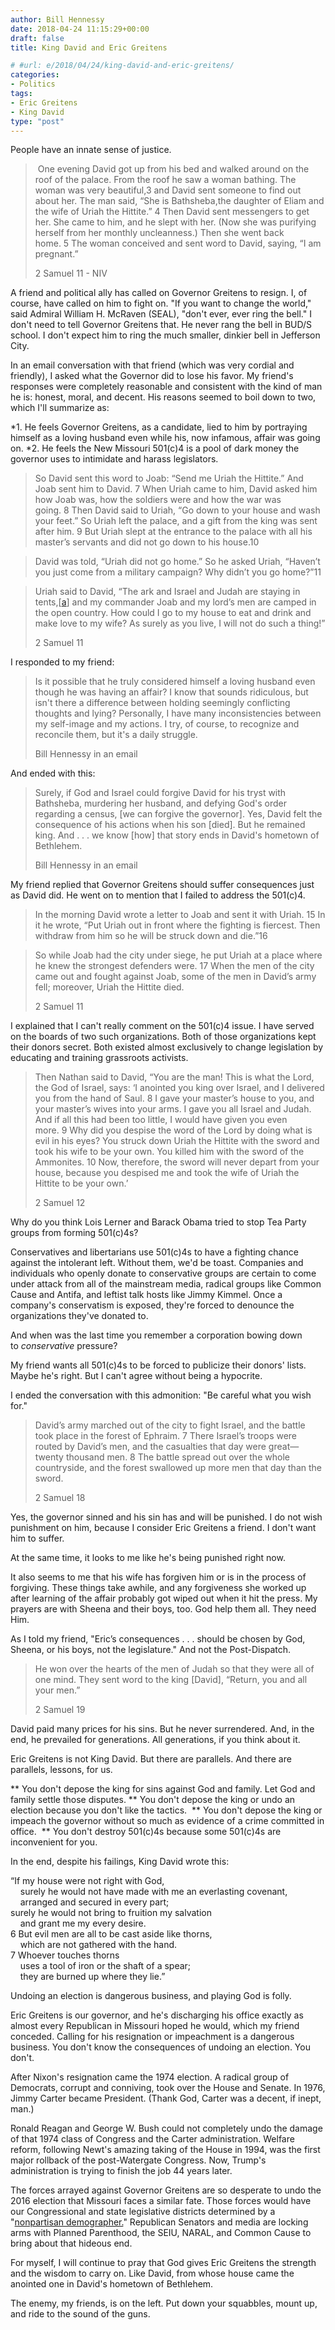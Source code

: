 ```yaml
---
author: Bill Hennessy
date: 2018-04-24 11:15:29+00:00
draft: false
title: King David and Eric Greitens

# #url: e/2018/04/24/king-david-and-eric-greitens/
categories:
- Politics
tags:
- Eric Greitens
- King David
type: "post"
---
```





People have an innate sense of justice. 







> 
    
> 
>  One evening David got up from his bed and walked around on the roof of the palace. From the roof he saw a woman bathing. The woman was very beautiful,3 and David sent someone to find out about her. The man said, “She is Bathsheba,the daughter of Eliam and the wife of Uriah the Hittite.” 4 Then David sent messengers to get her. She came to him, and he slept with her. (Now she was purifying herself from her monthly uncleanness.) Then she went back home. 5 The woman conceived and sent word to David, saying, “I am pregnant.”
> 
> 2 Samuel 11 - NIV







A friend and political ally
    has called on Governor Greitens to resign. I, of course, have called on him to fight on. "If you want to change the world," said Admiral William H. McRaven (SEAL), "don't ever, ever ring the bell." I don't need to tell Governor Greitens that. He never rang the bell in BUD/S school. I don't expect him to ring the much smaller, dinkier bell in Jefferson City.







In an email conversation with that friend (which was very cordial and friendly), I asked what the Governor did to lose his favor. My friend's responses were completely reasonable and consistent with the kind of man he is: honest, moral, and decent. His reasons seemed to boil down to two, which I'll summarize as:








*1. He feels Governor Greitens, as a candidate, lied to him by portraying himself as a loving husband even while his, now infamous, affair was going on.
*2. He feels the New Missouri 501(c)4 is a pool of dark money the governor uses to intimidate and harass legislators.






> 
    
> 
> So David sent this word to Joab: “Send me Uriah the Hittite.” And Joab sent him to David. 7 When Uriah came to him, David asked him how Joab was, how the soldiers were and how the war was going. 8 Then David said to Uriah, “Go down to your house and wash your feet.” So Uriah left the palace, and a gift from the king was sent after him. 9 But Uriah slept at the entrance to the palace with all his master’s servants and did not go down to his house.10 
> 
> 
    
> 
> David was told, “Uriah did not go home.” So he asked Uriah, “Haven’t you just come from a military campaign? Why didn’t you go home?”11 
> 
> 
    
> 
> ﻿Uriah said to David, “The ark and Israel and Judah are staying in tents,[[a](https://www.biblegateway.com/passage/?search=2+Samuel+11&version=NIV#fen-NIV-8271a)] and my commander Joab and my lord’s men are camped in the open country. How could I go to my house to eat and drink and make love to my wife? As surely as you live, I will not do such a thing!”
> 
> 2 Samuel 11  








I responded to my friend: 







> 
    
> 
> Is it possible that he truly considered himself a loving husband even though he was having an affair? I know that sounds ridiculous, but isn't there a difference between holding seemingly conflicting thoughts and lying? Personally, I have many inconsistencies between my self-image and my actions. I try, of course, to recognize and reconcile them, but it's a daily struggle.
> 
> Bill Hennessy in an email







And ended with this: 







> 
    
> 
> Surely, if God and Israel could forgive David for his tryst with Bathsheba, murdering her husband, and defying God's order regarding a census, [we can forgive the governor]. Yes, David felt the consequence of his actions when his son [died]. But he remained king. And . . . we know [how] that story ends in David's hometown of Bethlehem. 
> 
> Bill Hennessy in an email







My friend replied that Governor Greitens should suffer consequences just as David did. He went on to mention that I failed to address the 501(c)4. 







> 
    
> 
> In the morning David wrote a letter to Joab and sent it with Uriah. 15 In it he wrote, “Put Uriah out in front where the fighting is fiercest. Then withdraw from him so he will be struck down and die.”16 
> 
> 
    
> 
> ﻿So while Joab had the city under siege, he put Uriah at a place where he knew the strongest defenders were. 17 When the men of the city came out and fought against Joab, some of the men in David’s army fell; moreover, Uriah the Hittite died.
> 
> 2 Samuel 11







I explained that I can't really comment on the 501(c)4 issue. I have served on the boards of two such organizations. Both of those organizations kept their donors secret. Both existed almost exclusively to change legislation by educating and training grassroots activists.







> 
    
> 
> Then Nathan said to David, “You are the man! This is what the Lord, the God of Israel, says: ‘I anointed you king over Israel, and I delivered you from the hand of Saul. 8 I gave your master’s house to you, and your master’s wives into your arms. I gave you all Israel and Judah. And if all this had been too little, I would have given you even more. 9 Why did you despise the word of the Lord by doing what is evil in his eyes? You struck down Uriah the Hittite with the sword and took his wife to be your own. You killed him with the sword of the Ammonites. 10 Now, therefore, the sword will never depart from your house, because you despised me and took the wife of Uriah the Hittite to be your own.’
> 
> 2 Samuel 12







Why do you think Lois Lerner and Barack Obama tried to stop Tea Party groups from forming 501(c)4s? 







Conservatives and libertarians use 501(c)4s to have a fighting chance against the intolerant left. Without them, we'd be toast. Companies and individuals who openly donate to conservative groups are certain to come under attack from all of the mainstream media, radical groups like Common Cause and Antifa, and leftist talk hosts like Jimmy Kimmel. Once a company's conservatism is exposed, they're forced to denounce the organizations they've donated to. 







And when was the last time you remember a corporation bowing down to _conservative_﻿ pressure?







My friend wants all 501(c)4s to be forced to publicize their donors' lists. Maybe he's right. But I can't agree without being a hypocrite.







I ended the conversation with this admonition: "Be careful what you wish for."







> 
    
> 
> David’s army marched out of the city to fight Israel, and the battle took place in the forest of Ephraim. 7 There Israel’s troops were routed by David’s men, and the casualties that day were great—twenty thousand men. 8 The battle spread out over the whole countryside, and the forest swallowed up more men that day than the sword.
> 
> 2 Samuel 18







Yes, the governor sinned and his sin has and will be punished. I do not wish punishment on him, because I consider Eric Greitens a friend. I don't want him to suffer.







At the same time, it looks to me like he's being punished right now.







It also seems to me that his wife has forgiven him or is in the process of forgiving. These things take awhile, and any forgiveness she worked up after learning of the affair probably got wiped out when it hit the press. My prayers are with Sheena and their boys, too. God help them all. They need Him.







As I told my friend, "Eric’s consequences . . . should be chosen by God, Sheena, or his boys, not the legislature." And not the Post-Dispatch.







> 
    
> 
> He won over the hearts of the men of Judah so that they were all of one mind. They sent word to the king [David], “Return, you and all your men.” 
> 
> 2 Samuel 19







David paid many prices for his sins. But he never surrendered. And, in the end, he prevailed for generations. All generations, if you think about it.







Eric Greitens is not King David. But there are parallels. And there are parallels, lessons, for us.








** You don't depose the king for sins against God and family. Let God and family settle those disputes.
** You don't depose the king or undo an election because you don't like the tactics. 
** You don't depose the king or impeach the governor without so much as evidence of a crime committed in office. 
** You don't destroy 501(c)4s because some 501(c)4s are inconvenient for you. 






In the end, despite his failings, King David wrote this:







“If my house were not right with God,  
    surely he would not have made with me an everlasting covenant,  
    arranged and secured in every part;  
surely he would not bring to fruition my salvation  
    and grant me my every desire.  
6 But evil men are all to be cast aside like thorns,  
    which are not gathered with the hand.  
7 Whoever touches thorns  
    uses a tool of iron or the shaft of a spear;  
    they are burned up where they lie.”







Undoing an election is dangerous business, and playing God is folly.







Eric Greitens is our governor, and he's discharging his office exactly as almost every Republican in Missouri hoped he would, which my friend conceded. Calling for his resignation or impeachment is a dangerous business. You don't know the consequences of undoing an election. You don't.







After Nixon's resignation
    came the 1974 election. A radical group of Democrats, corrupt and conniving, took over the House and Senate. In 1976, Jimmy Carter became President. (Thank God, Carter was a decent, if inept, man.)







Ronald Reagan and George W. Bush could not completely undo the damage of that 1974 class of Congress and the Carter administration. Welfare reform, following Newt's amazing taking of the House in 1994, was the first major rollback of the post-Watergate Congress. Now, Trump's administration is trying to finish the job 44 years later.







The forces arrayed against Governor Greitens are so desperate to undo the 2016 election that Missouri faces a similar fate. Those forces would have our Congressional and state legislative districts determined by a "[nonpartisan demographer.](https://hennessysview.com/2018/04/22/how-senator-schaffs-clean-missouri-plan-will-deliver-the-legislature-to-democrats/)" Republican Senators and media are locking arms with Planned Parenthood, the SEIU, NARAL, and Common Cause to bring about that hideous end.







For myself, I will continue to pray that God gives Eric Greitens the strength and the wisdom to carry on. Like David, from whose house came the anointed one in David's hometown of Bethlehem. 







The enemy, my friends, is on the left. Put down your squabbles, mount up, and ride to the sound of the guns. 



